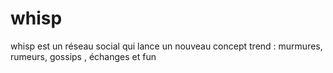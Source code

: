 # whisp
whisp est un réseau social qui lance un nouveau concept trend : murmures, rumeurs, gossips , échanges et fun   
